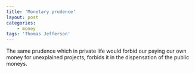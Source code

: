 ```yaml
---
title: 'Monetary prudence'
layout: post
categories:
    - money
tags: 'Thomas Jefferson'
---
```


The same prudence which in private life would forbid our paying our own money for unexplained projects, forbids it in the dispensation of the public moneys.